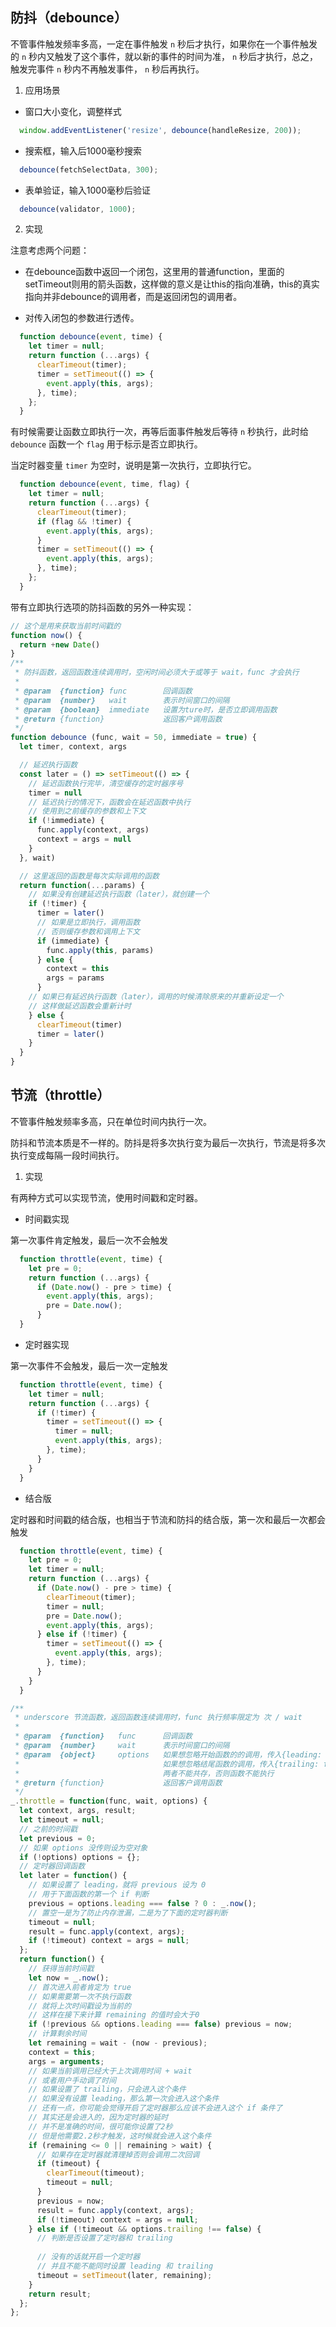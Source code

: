 ## 防抖（debounce）

不管事件触发频率多高，一定在事件触发 `n` 秒后才执行，如果你在一个事件触发的 `n` 秒内又触发了这个事件，就以新的事件的时间为准，  `n` 秒后才执行，总之，触发完事件 `n` 秒内不再触发事件，  `n` 秒后再执行。

1. 应用场景

- 窗口大小变化，调整样式

```javaScript
  window.addEventListener('resize', debounce(handleResize, 200));
```

- 搜索框，输入后1000毫秒搜索

```javaScript
  debounce(fetchSelectData, 300);
```

- 表单验证，输入1000毫秒后验证

```javaScript
  debounce(validator, 1000);
```

2. 实现

注意考虑两个问题：

  - 在debounce函数中返回一个闭包，这里用的普通function，里面的setTimeout则用的箭头函数，这样做的意义是让this的指向准确，this的真实指向并非debounce的调用者，而是返回闭包的调用者。

  - 对传入闭包的参数进行透传。

```javaScript
  function debounce(event, time) {
    let timer = null;
    return function (...args) {
      clearTimeout(timer);
      timer = setTimeout(() => {
        event.apply(this, args);
      }, time);
    };
  }
``` 

有时候需要让函数立即执行一次，再等后面事件触发后等待 `n` 秒执行，此时给 `debounce` 函数一个 `flag` 用于标示是否立即执行。

当定时器变量 `timer` 为空时，说明是第一次执行，立即执行它。

```javaScript
  function debounce(event, time, flag) {
    let timer = null;
    return function (...args) {
      clearTimeout(timer);
      if (flag && !timer) {
        event.apply(this, args);
      }
      timer = setTimeout(() => {
        event.apply(this, args);
      }, time);
    };
  }
```

带有立即执行选项的防抖函数的另外一种实现：

```javaScript
// 这个是用来获取当前时间戳的
function now() {
  return +new Date()
}
/**
 * 防抖函数，返回函数连续调用时，空闲时间必须大于或等于 wait，func 才会执行
 *
 * @param  {function} func        回调函数
 * @param  {number}   wait        表示时间窗口的间隔
 * @param  {boolean}  immediate   设置为ture时，是否立即调用函数
 * @return {function}             返回客户调用函数
 */
function debounce (func, wait = 50, immediate = true) {
  let timer, context, args

  // 延迟执行函数
  const later = () => setTimeout(() => {
    // 延迟函数执行完毕，清空缓存的定时器序号
    timer = null
    // 延迟执行的情况下，函数会在延迟函数中执行
    // 使用到之前缓存的参数和上下文
    if (!immediate) {
      func.apply(context, args)
      context = args = null
    }
  }, wait)

  // 这里返回的函数是每次实际调用的函数
  return function(...params) {
    // 如果没有创建延迟执行函数（later），就创建一个
    if (!timer) {
      timer = later()
      // 如果是立即执行，调用函数
      // 否则缓存参数和调用上下文
      if (immediate) {
        func.apply(this, params)
      } else {
        context = this
        args = params
      }
    // 如果已有延迟执行函数（later），调用的时候清除原来的并重新设定一个
    // 这样做延迟函数会重新计时
    } else {
      clearTimeout(timer)
      timer = later()
    }
  }
}
```


## 节流（throttle）

不管事件触发频率多高，只在单位时间内执行一次。

防抖和节流本质是不一样的。防抖是将多次执行变为最后一次执行，节流是将多次执行变成每隔一段时间执行。

1. 实现

有两种方式可以实现节流，使用时间戳和定时器。

- 时间戳实现

第一次事件肯定触发，最后一次不会触发

```javaScript
  function throttle(event, time) {
    let pre = 0;
    return function (...args) {
      if (Date.now() - pre > time) {
        event.apply(this, args);
        pre = Date.now();
      }
  }
```

- 定时器实现

第一次事件不会触发，最后一次一定触发

```javaScript
  function throttle(event, time) {
    let timer = null;
    return function (...args) {
      if (!timer) {
        timer = setTimeout(() => {
          timer = null;
          event.apply(this, args);
        }, time);
      }
    }
  }
```

- 结合版

定时器和时间戳的结合版，也相当于节流和防抖的结合版，第一次和最后一次都会触发

```javaScript
  function throttle(event, time) {
    let pre = 0;
    let timer = null;
    return function (...args) {
      if (Date.now() - pre > time) {
        clearTimeout(timer);
        timer = null;
        pre = Date.now();
        event.apply(this, args);
      } else if (!timer) {
        timer = setTimeout(() => {
          event.apply(this, args);
        }, time);
      }
    }
  }
```

```javaScript
/**
 * underscore 节流函数，返回函数连续调用时，func 执行频率限定为 次 / wait
 *
 * @param  {function}   func      回调函数
 * @param  {number}     wait      表示时间窗口的间隔
 * @param  {object}     options   如果想忽略开始函数的的调用，传入{leading: false}。
 *                                如果想忽略结尾函数的调用，传入{trailing: false}
 *                                两者不能共存，否则函数不能执行
 * @return {function}             返回客户调用函数
 */
_.throttle = function(func, wait, options) {
  let context, args, result;
  let timeout = null;
  // 之前的时间戳
  let previous = 0;
  // 如果 options 没传则设为空对象
  if (!options) options = {};
  // 定时器回调函数
  let later = function() {
    // 如果设置了 leading，就将 previous 设为 0
    // 用于下面函数的第一个 if 判断
    previous = options.leading === false ? 0 : _.now();
    // 置空一是为了防止内存泄漏，二是为了下面的定时器判断
    timeout = null;
    result = func.apply(context, args);
    if (!timeout) context = args = null;
  };
  return function() {
    // 获得当前时间戳
    let now = _.now();
    // 首次进入前者肯定为 true
    // 如果需要第一次不执行函数
    // 就将上次时间戳设为当前的
    // 这样在接下来计算 remaining 的值时会大于0
    if (!previous && options.leading === false) previous = now;
    // 计算剩余时间
    let remaining = wait - (now - previous);
    context = this;
    args = arguments;
    // 如果当前调用已经大于上次调用时间 + wait
    // 或者用户手动调了时间
    // 如果设置了 trailing，只会进入这个条件
    // 如果没有设置 leading，那么第一次会进入这个条件
    // 还有一点，你可能会觉得开启了定时器那么应该不会进入这个 if 条件了
    // 其实还是会进入的，因为定时器的延时
    // 并不是准确的时间，很可能你设置了2秒
    // 但是他需要2.2秒才触发，这时候就会进入这个条件
    if (remaining <= 0 || remaining > wait) {
      // 如果存在定时器就清理掉否则会调用二次回调
      if (timeout) {
        clearTimeout(timeout);
        timeout = null;
      }
      previous = now;
      result = func.apply(context, args);
      if (!timeout) context = args = null;
    } else if (!timeout && options.trailing !== false) {
      // 判断是否设置了定时器和 trailing
      
      // 没有的话就开启一个定时器
      // 并且不能不能同时设置 leading 和 trailing
      timeout = setTimeout(later, remaining);
    }
    return result;
  };
};
```

